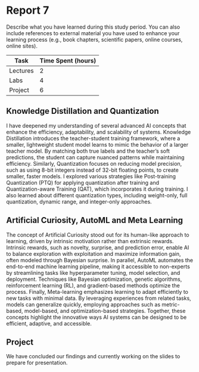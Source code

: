 # Report 7

Describe what you have learned during this study period. You can also include references to external material you have used to enhance your learning process (e.g., book chapters, scientific papers, online courses, online sites).

| Task     | Time Spent (hours) |
| -------- | ------------------ |
| Lectures | 2                  |
| Labs     | 4                  |
| Project  | 6                  |

## Knowledge Distillation and Quantization
I have deepened my understanding of several advanced AI concepts that enhance the efficiency, adaptability, and scalability of systems. Knowledge Distillation introduces the teacher-student training framework, where a smaller, lightweight student model learns to mimic the behavior of a larger teacher model. By matching both true labels and the teacher’s soft predictions, the student can capture nuanced patterns while maintaining efficiency. Similarly, Quantization focuses on reducing model precision, such as using 8-bit integers instead of 32-bit floating points, to create smaller, faster models. I explored various strategies like Post-training Quantization (PTQ) for applying quantization after training and Quantization-aware Training (QAT), which incorporates it during training. I also learned about different quantization types, including weight-only, full quantization, dynamic range, and integer-only approaches.

## Artificial Curiosity, AutoML and Meta Learning
The concept of Artificial Curiosity stood out for its human-like approach to learning, driven by intrinsic motivation rather than extrinsic rewards. Intrinsic rewards, such as novelty, surprise, and prediction error, enable AI to balance exploration with exploitation and maximize information gain, often modeled through Bayesian surprise. In parallel, AutoML automates the end-to-end machine learning pipeline, making it accessible to non-experts by streamlining tasks like hyperparameter tuning, model selection, and deployment. Techniques like Bayesian optimization, genetic algorithms, reinforcement learning (RL), and gradient-based methods optimize the process. Finally, Meta-learning emphasizes learning to adapt efficiently to new tasks with minimal data. By leveraging experiences from related tasks, models can generalize quickly, employing approaches such as metric-based, model-based, and optimization-based strategies. Together, these concepts highlight the innovative ways AI systems can be designed to be efficient, adaptive, and accessible.

## Project
We have concluded our findings and currently working on the slides to prepare for presentation.